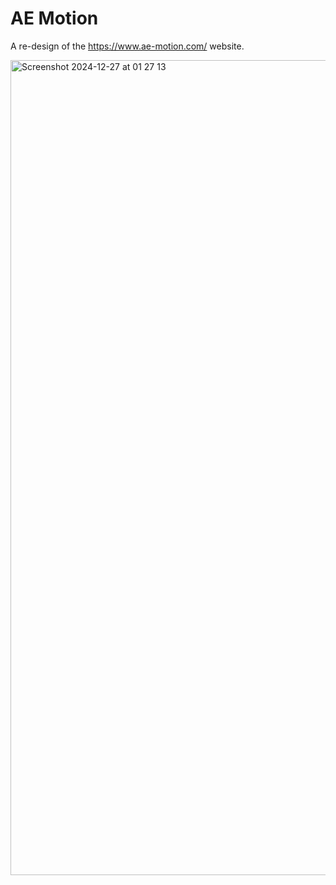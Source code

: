 # AE Motion

A re-design of the https://www.ae-motion.com/ website. 

<img width="1304" alt="Screenshot 2024-12-27 at 01 27 13" src="https://github.com/user-attachments/assets/5b7fa21e-f5b6-497f-abb6-4d37f07dc116" />

